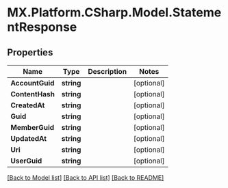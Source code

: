 # MX.Platform.CSharp.Model.StatementResponse

## Properties

Name | Type | Description | Notes
------------ | ------------- | ------------- | -------------
**AccountGuid** | **string** |  | [optional] 
**ContentHash** | **string** |  | [optional] 
**CreatedAt** | **string** |  | [optional] 
**Guid** | **string** |  | [optional] 
**MemberGuid** | **string** |  | [optional] 
**UpdatedAt** | **string** |  | [optional] 
**Uri** | **string** |  | [optional] 
**UserGuid** | **string** |  | [optional] 

[[Back to Model list]](../README.md#documentation-for-models) [[Back to API list]](../README.md#documentation-for-api-endpoints) [[Back to README]](../README.md)


